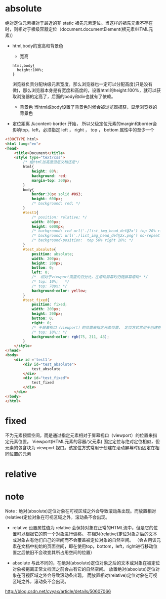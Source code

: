 
# absolute
绝对定位元素相对于最近的非 static 祖先元素定位。当这样的祖先元素不存在时，则相对于根级容器定位（document.documentElement(根元素/HTML元素)）

- html,body的宽高和背景色
  - 宽高
  ```
  html,body{
    height:100%;
  }
  ```
  浏览器负责分配块级元素宽度，那么浏览器也一定可以分配高度(只是没有做)，那么浏览器本身是有宽度和高度的，设置html的height:100%，就可以获取浏览器的定高了，后面的body和div也就有了依赖。

  - 背景色
  当html或body设置了背景色时候会被浏览器捕获，显示浏览器的背景色

- 定位距离
 从content-border 开始， 所以父级定位元素的margin和border会影响top，left，必须指定 left ， right ， top ， bottom 属性中的至少一个

```html
<!DOCTYPE html>
<html lang="en">
<head>
    <title>Document</title>
    <style type="text/css">
        /* 给html加高度但是文档还是*/
        html{
            height: 80%;
            background: red;
            margin-top: 300px;
        }
        body{
            border:30px solid #093;
            height: 600px;
            /* background: red; */
        }
        #test1{
            /* position: relative; */
            width: 800px;
            height: 6000px;
            /* background: red url('./list_img_head_def@2x') top 20% right 10%; */
            /* background: url('./list_img_head_def@2x.png') no-repeat top 10% right 20% red; */
            /* background-position:  top 50% right 10%; */
        }
        #test_absolute{
            position: absolute;
            width: 200px;
            height: 200px;
            bottom: 0;
            left: 0;
            /*  相对于viewport高度的百分比，在滚动屏幕时仍随屏幕滚动* */
            /* top: 10%;   */
            /* top: 70px; */
            background-color: yellow;
        }
        #test_fixed{
            position: fixed;
            width: 200px;
            height: 200px;
            bottom: 0;
            right: 0;
            /* 于屏幕视口（viewport）的位置来指定元素位置， 定位方式常用于创建在滚动屏幕时仍固定在相同位置的元素*/
            /* top: 10%;; */
            background-color: rgb(75, 211, 48);
        }
    </style>
</head>
<body>
    <div id ='test1'>
        <div id="test_absolute">
            test_absolute
        </div>
        <div id="test_fixed">
            test_fixed
        </div>
    </div>
</body>
</html>
```

# fixed
不为元素预留空间，而是通过指定元素相对于屏幕视口（viewport）的位置来指定元素位置。
Viewport(HTML元素的容器/父元素)
固定定位与绝对定位相似，但元素的包含块为 viewport 视口。该定位方式常用于创建在滚动屏幕时仍固定在相同位置的元素


# relative


# note
Note : 绝对(absolute)定位对象在可视区域之外会导致滚动条出现。而放置相对(relative)定位对象在可视区域之外，滚动条不会出现。

- relative
设置属性值为 relative 会保持对象在正常的HTML流中，但是它的位置可以根据它的前一个对象进行偏移。
在相对(relative)定位对象之后的文本或对象占有他们自己的空间而不会覆盖被定位对象的自然空间。
（会占用该元素在文档中初始的页面空间，即在使用top，bottom，left，right进行移动位置之后依旧不会改变其所占用空间的位置）

- absolute
与此不同的，在绝对(absolute)定位对象之后的文本或对象在被定位对象被拖离正常文档流之前会占有它的自然空间。
放置绝对(absolute)定位对象在可视区域之外会导致滚动条出现。
而放置相对(relative)定位对象在可视区域之外，滚动条不会出现。

http://blog.csdn.net/cyyax/article/details/50607066
